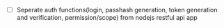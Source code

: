 - [ ] Seperate auth functions(login, passhash generation, token generation and verification, permission/scope) from nodejs restful api app
